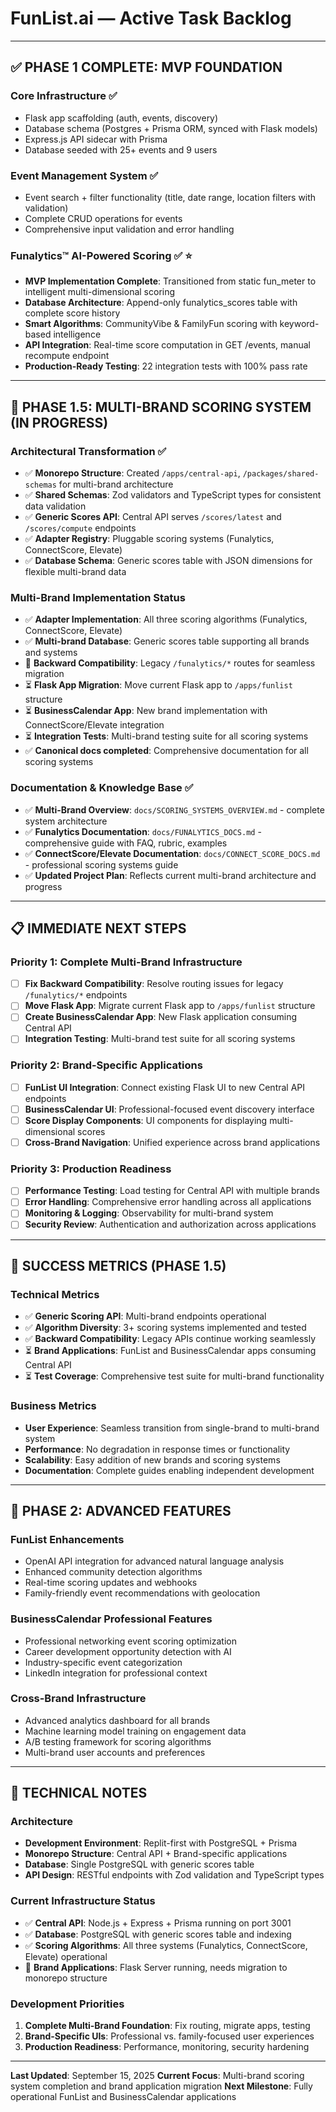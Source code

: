 # FunList.ai — Active Task Backlog

---

## ✅ PHASE 1 COMPLETE: MVP FOUNDATION

### Core Infrastructure ✅
- Flask app scaffolding (auth, events, discovery)
- Database schema (Postgres + Prisma ORM, synced with Flask models)
- Express.js API sidecar with Prisma
- Database seeded with 25+ events and 9 users

### Event Management System ✅
- Event search + filter functionality (title, date range, location filters with validation)
- Complete CRUD operations for events
- Comprehensive input validation and error handling

### Funalytics™ AI-Powered Scoring ✅ ⭐
- **MVP Implementation Complete**: Transitioned from static fun_meter to intelligent multi-dimensional scoring
- **Database Architecture**: Append-only funalytics_scores table with complete score history
- **Smart Algorithms**: CommunityVibe & FamilyFun scoring with keyword-based intelligence
- **API Integration**: Real-time score computation in GET /events, manual recompute endpoint
- **Production-Ready Testing**: 22 integration tests with 100% pass rate

---

## 🚀 PHASE 1.5: MULTI-BRAND SCORING SYSTEM (IN PROGRESS)

### Architectural Transformation ✅
- ✅ **Monorepo Structure**: Created `/apps/central-api`, `/packages/shared-schemas` for multi-brand architecture
- ✅ **Shared Schemas**: Zod validators and TypeScript types for consistent data validation
- ✅ **Generic Scores API**: Central API serves `/scores/latest` and `/scores/compute` endpoints
- ✅ **Adapter Registry**: Pluggable scoring systems (Funalytics, ConnectScore, Elevate)
- ✅ **Database Schema**: Generic scores table with JSON dimensions for flexible multi-brand data

### Multi-Brand Implementation Status
- ✅ **Adapter Implementation**: All three scoring algorithms (Funalytics, ConnectScore, Elevate)
- ✅ **Multi-brand Database**: Generic scores table supporting all brands and systems
- 🔄 **Backward Compatibility**: Legacy `/funalytics/*` routes for seamless migration
- ⏳ **Flask App Migration**: Move current Flask app to `/apps/funlist` structure
- ⏳ **BusinessCalendar App**: New brand implementation with ConnectScore/Elevate integration
- ⏳ **Integration Tests**: Multi-brand testing suite for all scoring systems
- ✅ **Canonical docs completed**: Comprehensive documentation for all scoring systems

### Documentation & Knowledge Base ✅
- ✅ **Multi-Brand Overview**: `docs/SCORING_SYSTEMS_OVERVIEW.md` - complete system architecture
- ✅ **Funalytics Documentation**: `docs/FUNALYTICS_DOCS.md` - comprehensive guide with FAQ, rubric, examples
- ✅ **ConnectScore/Elevate Documentation**: `docs/CONNECT_SCORE_DOCS.md` - professional scoring systems guide
- ✅ **Updated Project Plan**: Reflects current multi-brand architecture and progress

---

## 📋 IMMEDIATE NEXT STEPS

### Priority 1: Complete Multi-Brand Infrastructure
- [ ] **Fix Backward Compatibility**: Resolve routing issues for legacy `/funalytics/*` endpoints
- [ ] **Move Flask App**: Migrate current Flask app to `/apps/funlist` structure
- [ ] **Create BusinessCalendar App**: New Flask application consuming Central API
- [ ] **Integration Testing**: Multi-brand test suite for all scoring systems

### Priority 2: Brand-Specific Applications  
- [ ] **FunList UI Integration**: Connect existing Flask UI to new Central API endpoints
- [ ] **BusinessCalendar UI**: Professional-focused event discovery interface
- [ ] **Score Display Components**: UI components for displaying multi-dimensional scores
- [ ] **Cross-Brand Navigation**: Unified experience across brand applications

### Priority 3: Production Readiness
- [ ] **Performance Testing**: Load testing for Central API with multiple brands
- [ ] **Error Handling**: Comprehensive error handling across all applications
- [ ] **Monitoring & Logging**: Observability for multi-brand system
- [ ] **Security Review**: Authentication and authorization across applications

---

## 🎯 SUCCESS METRICS (PHASE 1.5)

### Technical Metrics
- ✅ **Generic Scoring API**: Multi-brand endpoints operational
- ✅ **Algorithm Diversity**: 3+ scoring systems implemented and tested
- ✅ **Backward Compatibility**: Legacy APIs continue working seamlessly
- ⏳ **Brand Applications**: FunList and BusinessCalendar apps consuming Central API
- ⏳ **Test Coverage**: Comprehensive test suite for multi-brand functionality

### Business Metrics  
- **User Experience**: Seamless transition from single-brand to multi-brand system
- **Performance**: No degradation in response times or functionality
- **Scalability**: Easy addition of new brands and scoring systems
- **Documentation**: Complete guides enabling independent development

---

## 🔮 PHASE 2: ADVANCED FEATURES

### FunList Enhancements
- OpenAI API integration for advanced natural language analysis
- Enhanced community detection algorithms
- Real-time scoring updates and webhooks
- Family-friendly event recommendations with geolocation

### BusinessCalendar Professional Features
- Professional networking event scoring optimization
- Career development opportunity detection with AI
- Industry-specific event categorization
- LinkedIn integration for professional context

### Cross-Brand Infrastructure
- Advanced analytics dashboard for all brands
- Machine learning model training on engagement data
- A/B testing framework for scoring algorithms
- Multi-brand user accounts and preferences

---

## 📌 TECHNICAL NOTES

### Architecture
- **Development Environment**: Replit-first with PostgreSQL + Prisma
- **Monorepo Structure**: Central API + Brand-specific applications  
- **Database**: Single PostgreSQL with generic scores table
- **API Design**: RESTful endpoints with Zod validation and TypeScript types

### Current Infrastructure Status
- ✅ **Central API**: Node.js + Express + Prisma running on port 3001
- ✅ **Database**: PostgreSQL with generic scores table and indexing
- ✅ **Scoring Algorithms**: All three systems (Funalytics, ConnectScore, Elevate) operational
- 🔄 **Brand Applications**: Flask Server running, needs migration to monorepo structure

### Development Priorities
1. **Complete Multi-Brand Foundation**: Fix routing, migrate apps, testing
2. **Brand-Specific UIs**: Professional vs. family-focused user experiences  
3. **Production Readiness**: Performance, monitoring, security hardening

---

**Last Updated**: September 15, 2025
**Current Focus**: Multi-brand scoring system completion and brand application migration
**Next Milestone**: Fully operational FunList and BusinessCalendar applications